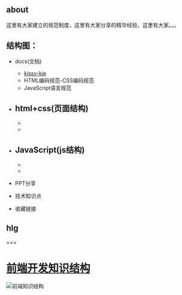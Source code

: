 ## about
这里有大家建立的规范制度，这里有大家分享的精华经验，这里有大家。。。

## 结构图： 


- docs(文档)
   - [kissy-kie](https://github.com/maxbbn/front-build) 
   - HTML编码规范-CSS编码规范
   - JavaScript语言规范
- html+css(页面结构)
   -  
   - 
   - 
- JavaScript(js结构)
   - 
   - 
   - 
- PPT分享

- 技术知识点
- 收藏链接

   
## hlg
===
# [前端开发知识结构](https://github.com/JacksonTian/fks)
![前端知识结构](https://raw.github.com/JacksonTian/fks/master/figures/fks.jpg)

   
 
